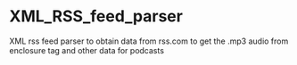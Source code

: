 # XML_RSS_feed_parser
XML rss feed parser to obtain data from rss.com to get the .mp3 audio from enclosure tag and other data for podcasts

